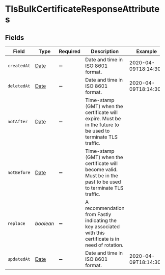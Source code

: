 # TlsBulkCertificateResponseAttributes


## Fields

| Field                                                                                                             | Type                                                                                                              | Required                                                                                                          | Description                                                                                                       | Example                                                                                                           |
| ----------------------------------------------------------------------------------------------------------------- | ----------------------------------------------------------------------------------------------------------------- | ----------------------------------------------------------------------------------------------------------------- | ----------------------------------------------------------------------------------------------------------------- | ----------------------------------------------------------------------------------------------------------------- |
| `createdAt`                                                                                                       | [Date](https://developer.mozilla.org/en-US/docs/Web/JavaScript/Reference/Global_Objects/Date)                     | :heavy_minus_sign:                                                                                                | Date and time in ISO 8601 format.                                                                                 | 2020-04-09T18:14:30Z                                                                                              |
| `deletedAt`                                                                                                       | [Date](https://developer.mozilla.org/en-US/docs/Web/JavaScript/Reference/Global_Objects/Date)                     | :heavy_minus_sign:                                                                                                | Date and time in ISO 8601 format.                                                                                 | 2020-04-09T18:14:30Z                                                                                              |
| `notAfter`                                                                                                        | [Date](https://developer.mozilla.org/en-US/docs/Web/JavaScript/Reference/Global_Objects/Date)                     | :heavy_minus_sign:                                                                                                | Time-stamp (GMT) when the certificate will expire. Must be in the future to be used to terminate TLS traffic.     |                                                                                                                   |
| `notBefore`                                                                                                       | [Date](https://developer.mozilla.org/en-US/docs/Web/JavaScript/Reference/Global_Objects/Date)                     | :heavy_minus_sign:                                                                                                | Time-stamp (GMT) when the certificate will become valid. Must be in the past to be used to terminate TLS traffic. |                                                                                                                   |
| `replace`                                                                                                         | *boolean*                                                                                                         | :heavy_minus_sign:                                                                                                | A recommendation from Fastly indicating the key associated with this certificate is in need of rotation.          |                                                                                                                   |
| `updatedAt`                                                                                                       | [Date](https://developer.mozilla.org/en-US/docs/Web/JavaScript/Reference/Global_Objects/Date)                     | :heavy_minus_sign:                                                                                                | Date and time in ISO 8601 format.                                                                                 | 2020-04-09T18:14:30Z                                                                                              |